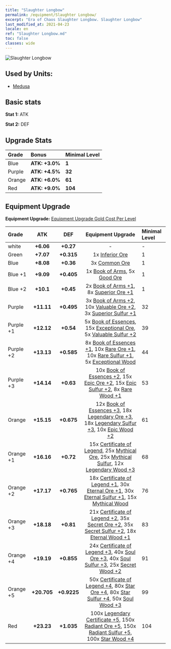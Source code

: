 ```yaml
---
title: "Slaughter Longbow"
permalink: /equipment/Slaughter Longbow/
excerpt: "Era of Chaos Slaughter Longbow. Slaughter Longbow"
last_modified_at: 2021-04-23
locale: en
ref: "Slaughter Longbow.md"
toc: false
classes: wide
---
```


  ![Slaughter Longbow](/images/e/e_7041.png)

## Used by Units:

* [Medusa](/units/Medusa/) 


## Basic stats
 **Stat 1:** ATK

 **Stat 2:** DEF

## Upgrade Stats

  |     Grade    |   Bonus | Minimal Level | 
  |:-------------|:--------|:--------------| 
  | Blue | **ATK: +3.0%** | **1** | 
  | Purple | **ATK: +4.5%** | **32** | 
  | Orange | **ATK: +6.0%** | **61** | 
  | Red | **ATK: +9.0%** | **104** | 


## Equipment Upgrade
 **Equipment Upgrade:** [Equipment Upgrade Gold Cost Per Level](/equipment/EquipmentUpgradeCostPerLevel/) 

  |          Grade      | ATK | DEF | Equipment Upgrade | Minimal Level |
  |:--------------------|:---------:|:---------:|:----------------:|:--------------|
  | white | **+6.06** | **+0.27** | - | - |
  | Green | **+7.07** | **+0.315** | 1x [Inferior Ore](/Items/mat_1/) | 1 |
  | Blue | **+8.08** | **+0.36** | 3x [Common Ore](/Items/mat_6/) | 1 |
  | Blue +1 | **+9.09** | **+0.405** | 1x [Book of Arms](/Items/mat_18/), 5x [Good Ore](/Items/mat_12/) | 1 |
  | Blue +2 | **+10.1** | **+0.45** | 2x [Book of Arms +1](/Items/mat_25/), 8x [Superior Ore +1](/Items/mat_19/) | 1 |
  | Purple | **+11.11** | **+0.495** | 3x [Book of Arms +2](/Items/mat_32/), 10x [Valuable Ore +2](/Items/mat_26/), 3x [Superior Sulfur +1](/Items/mat_22/) | 32 |
  | Purple +1 | **+12.12** | **+0.54** | 5x [Book of Essences](/Items/mat_39/), 15x [Exceptional Ore](/Items/mat_33/), 5x [Valuable Sulfur +2](/Items/mat_29/) | 39 |
  | Purple +2 | **+13.13** | **+0.585** | 8x [Book of Essences +1](/Items/mat_46/), 10x [Rare Ore +1](/Items/mat_40/), 10x [Rare Sulfur +1](/Items/mat_43/), 5x [Exceptional Wood](/Items/mat_34/) | 44 |
  | Purple +3 | **+14.14** | **+0.63** | 10x [Book of Essences +2](/Items/mat_53/), 15x [Epic Ore +2](/Items/mat_47/), 15x [Epic Sulfur +2](/Items/mat_50/), 8x [Rare Wood +1](/Items/mat_41/) | 53 |
  | Orange | **+15.15** | **+0.675** | 12x [Book of Essences +3](/Items/mat_60/), 18x [Legendary Ore +3](/Items/mat_54/), 18x [Legendary Sulfur +3](/Items/mat_57/), 10x [Epic Wood +2](/Items/mat_48/) | 61 |
  | Orange +1 | **+16.16** | **+0.72** | 15x [Certificate of Legend](/Items/mat_67/), 25x [Mythical Ore](/Items/mat_61/), 25x [Mythical Sulfur](/Items/mat_64/), 12x [Legendary Wood +3](/Items/mat_55/) | 68 |
  | Orange +2 | **+17.17** | **+0.765** | 18x [Certificate of Legend +1](/Items/mat_74/), 30x [Eternal Ore +1](/Items/mat_68/), 30x [Eternal Sulfur +1](/Items/mat_71/), 15x [Mythical Wood](/Items/mat_62/) | 76 |
  | Orange +3 | **+18.18** | **+0.81** | 21x [Certificate of Legend +2](/Items/mat_81/), 35x [Secret Ore +2](/Items/mat_75/), 35x [Secret Sulfur +2](/Items/mat_78/), 18x [Eternal Wood +1](/Items/mat_69/) | 83 |
  | Orange +4 | **+19.19** | **+0.855** | 24x [Certificate of Legend +3](/Items/mat_88/), 40x [Soul Ore +3](/Items/mat_82/), 40x [Soul Sulfur +3](/Items/mat_85/), 25x [Secret Wood +2](/Items/mat_76/) | 91 |
  | Orange +5 | **+20.705** | **+0.9225** | 50x [Certificate of Legend +4](/Items/mat_95/), 80x [Star Ore +4](/Items/mat_89/), 80x [Star Sulfur +4](/Items/mat_92/), 50x [Soul Wood +3](/Items/mat_83/) | 99 |
  | Red | **+23.23** | **+1.035** | 100x [Legendary Certificate +5](/Items/mat_102/), 150x [Radiant Ore +5](/Items/mat_96/), 150x [Radiant Sulfur +5](/Items/mat_99/), 100x [Star Wood +4](/Items/mat_90/) | 104 |

